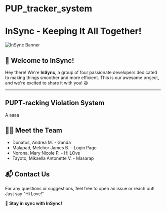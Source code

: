 # PUP_tracker_system
# InSync - Keeping It All Together!

![InSync Banner](https://via.placeholder.com/1000x300/ff0000/ffffff?text=InSync)

## 🚀 Welcome to InSync!
Hey there! We're **InSync**, a group of four passionate developers dedicated to making things smoother and more efficient. This is our awesome project, and we're excited to share it with you! 😃

---

## PUPT-racking Violation System
A aaaa


## 🧑‍💻 Meet the Team
- Donatos, Andrea M. - Ganda
- Malapad, Melchor James B. - Login Page
- Norona, Mary Nicole P. - Hi LOve
- Tayoto, Mikaella Antonette V. - Masarap


## 📬 Contact Us
For any questions or suggestions, feel free to open an issue or reach out!
Just say "Hi Love!"

🚀 **Stay in sync with InSync!**


